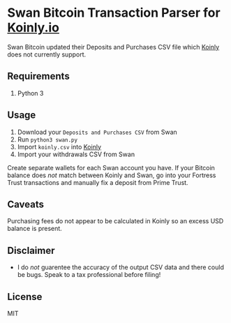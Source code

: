 Swan Bitcoin Transaction Parser for [Koinly.io](https://koinly.io/?via=6BCBDC5B)
===

Swan Bitcoin updated their Deposits and Purchases CSV file which [Koinly](https://koinly.io/?via=6BCBDC5B) does not currently support.

Requirements
---

1. Python 3

Usage
---

1. Download your `Deposits and Purchases CSV` from Swan
1. Run `python3 swan.py`
1. Import `koinly.csv` into [Koinly](https://koinly.io/?via=6BCBDC5B)
1. Import your withdrawals CSV from Swan

Create separate wallets for each Swan account you have. If your Bitcoin balance does _not_ match between Koinly and Swan, go into your Fortress Trust transactions and manually fix a deposit from Prime Trust.

Caveats
---

Purchasing fees do not appear to be calculated in Koinly so an excess USD balance is present.

Disclaimer
---

- I do _not_ guarentee the accuracy of the output CSV data and there could be bugs. Speak to a tax professional before filing!

License
---

MIT